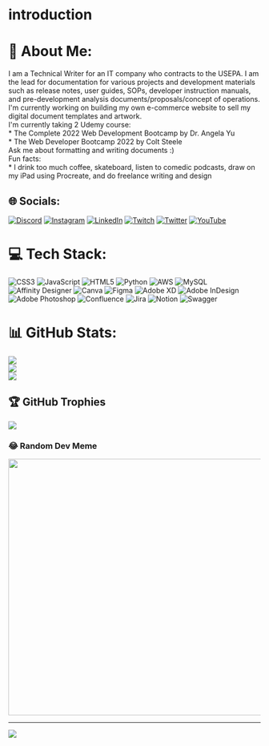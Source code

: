 # introduction

# 💫 About Me:
I am a Technical Writer for an IT company who contracts to the USEPA.  I am the lead for documentation for various projects and development materials such as release notes, user guides, SOPs, developer instruction manuals, and pre-development analysis documents/proposals/concept of operations.<br>I'm currently working on building my own e-commerce website to sell my digital document templates and artwork.<br>I'm currently taking 2 Udemy course:<br>* The Complete 2022 Web Development Bootcamp by Dr. Angela Yu<br>* The Web Developer Bootcamp 2022 by Colt Steele<br>Ask me about formatting and writing documents :)<br>Fun facts:<br>* I drink too much coffee, skateboard, listen to comedic podcasts, draw on my iPad using Procreate, and do freelance writing and design<br>


## 🌐 Socials:
[![Discord](https://img.shields.io/badge/Discord-%237289DA.svg?logo=discord&logoColor=white)](htttps://discord.gg/kdad#8594) [![Instagram](https://img.shields.io/badge/Instagram-%23E4405F.svg?logo=Instagram&logoColor=white)](https://instagram.com/teddygramsoup) [![LinkedIn](https://img.shields.io/badge/LinkedIn-%230077B5.svg?logo=linkedin&logoColor=white)](https://linkedin.com/in/kendra-johng) [![Twitch](https://img.shields.io/badge/Twitch-%239146FF.svg?logo=Twitch&logoColor=white)](https://twitch.tv/teddygramsoup) [![Twitter](https://img.shields.io/badge/Twitter-%231DA1F2.svg?logo=Twitter&logoColor=white)](https://twitter.com/thekendralamar) [![YouTube](https://img.shields.io/badge/YouTube-%23FF0000.svg?logo=YouTube&logoColor=white)](https://youtube.com/c/teddygramsoup) 

# 💻 Tech Stack:
![CSS3](https://img.shields.io/badge/css3-%231572B6.svg?style=flat&logo=css3&logoColor=white) ![JavaScript](https://img.shields.io/badge/javascript-%23323330.svg?style=flat&logo=javascript&logoColor=%23F7DF1E) ![HTML5](https://img.shields.io/badge/html5-%23E34F26.svg?style=flat&logo=html5&logoColor=white) ![Python](https://img.shields.io/badge/python-3670A0?style=flat&logo=python&logoColor=ffdd54) ![AWS](https://img.shields.io/badge/AWS-%23FF9900.svg?style=flat&logo=amazon-aws&logoColor=white) ![MySQL](https://img.shields.io/badge/mysql-%2300f.svg?style=flat&logo=mysql&logoColor=white) ![Affinity Designer](https://img.shields.io/badge/affinitydesginer-%231B72BE.svg?style=flat&logo=affinity-designer&logoColor=white) ![Canva](https://img.shields.io/badge/Canva-%2300C4CC.svg?style=flat&logo=Canva&logoColor=white) 	![Figma](https://img.shields.io/badge/figma-%23F24E1E.svg?style=flat&logo=figma&logoColor=white) ![Adobe XD](https://img.shields.io/badge/Adobe%20XD-470137?style=flat&logo=Adobe%20XD&logoColor=#FF61F6) ![Adobe InDesign](https://img.shields.io/badge/Adobe%20InDesign-49021F?style=flat&logo=adobeindesign&logoColor=white) ![Adobe Photoshop](https://img.shields.io/badge/adobephotoshop-%2331A8FF.svg?style=flat&logo=adobephotoshop&logoColor=white) ![Confluence](https://img.shields.io/badge/confluence-%23172BF4.svg?style=flat&logo=confluence&logoColor=white) ![Jira](https://img.shields.io/badge/jira-%230A0FFF.svg?style=flat&logo=jira&logoColor=white) ![Notion](https://img.shields.io/badge/Notion-%23000000.svg?style=flat&logo=notion&logoColor=white) ![Swagger](https://img.shields.io/badge/-Swagger-%23Clojure?style=flat&logo=swagger&logoColor=white)
# 📊 GitHub Stats:
![](https://github-readme-stats.vercel.app/api?username=kendrajohng&theme=dark&hide_border=false&include_all_commits=false&count_private=false)<br/>
![](https://github-readme-streak-stats.herokuapp.com/?user=kendrajohng&theme=dark&hide_border=false)<br/>
![](https://github-readme-stats.vercel.app/api/top-langs/?username=kendrajohng&theme=dark&hide_border=false&include_all_commits=false&count_private=false&layout=compact)

## 🏆 GitHub Trophies
![](https://github-profile-trophy.vercel.app/?username=kendrajohng&theme=discord&no-frame=true&no-bg=false&margin-w=4)

### 😂 Random Dev Meme
<img src="https://random-memer.herokuapp.com/" width="512px"/>

---
[![](https://visitcount.itsvg.in/api?id=kendrajohng&icon=0&color=1)](https://visitcount.itsvg.in)
